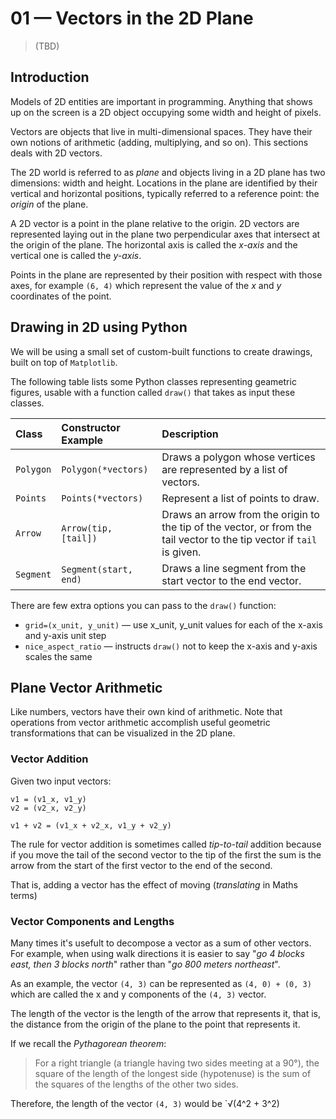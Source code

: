 # 01 &mdash; Vectors in the 2D Plane
> (TBD)

## Introduction
Models of 2D entities are important in programming. Anything that shows up on the screen is a 2D object occupying some width and height of pixels.

Vectors are objects that live in multi-dimensional spaces. They have their own notions of arithmetic (adding, multiplying, and so on). This sections deals with 2D vectors.

The 2D world is referred to as *plane* and objects living in a 2D plane has two dimensions: width and height. Locations in the plane are identified by their vertical and horizontal positions, typically referred to a reference point: the *origin* of the plane.

A 2D vector is a point in the plane relative to the origin. 2D vectors are represented laying out in the plane two perpendicular axes that intersect at the origin of the plane. The horizontal axis is called the *x-axis* and the vertical one is called the *y-axis*.

Points in the plane are represented by their position with respect with those axes, for example `(6, 4)` which represent the value of the *x* and *y* coordinates of the point.

## Drawing in 2D using Python
We will be using a small set of custom-built functions to create drawings, built on top of `Matplotlib`.

The following table lists some Python classes representing geametric figures, usable with a function called `draw()` that takes as input these classes.

| Class | Constructor Example | Description |
| :---- | :------------------ | :---------- |
| `Polygon` | `Polygon(*vectors)` | Draws a polygon whose vertices are represented by a list of vectors. |
| `Points` | `Points(*vectors)` | Represent a list of points to draw. |
| `Arrow` | `Arrow(tip, [tail])` | Draws an arrow from the origin to the tip of the vector, or from the tail vector to the tip vector if `tail` is given. |
| `Segment` | `Segment(start, end)` | Draws a line segment from the start vector to the end vector. |

There are few extra options you can pass to the `draw()` function:

+ `grid=(x_unit, y_unit)` &mdash; use x_unit, y_unit values for each of the x-axis and y-axis unit step
+ `nice_aspect_ratio` &mdash; instructs `draw()` not to keep the x-axis and y-axis scales the same

## Plane Vector Arithmetic
Like numbers, vectors have their own kind of arithmetic. Note that operations from vector arithmetic accomplish useful geometric transformations that can be visualized in the 2D plane.

### Vector Addition
Given two input vectors:

```
v1 = (v1_x, v1_y)
v2 = (v2_x, v2_y)

v1 + v2 = (v1_x + v2_x, v1_y + v2_y)
```

The rule for vector addition is sometimes called *tip-to-tail* addition because if you move the tail of the second vector to the tip of the first the sum is the arrow from the start of the first vector to the end of the second.

That is, adding a vector has the effect of moving (*translating* in Maths terms)

### Vector Components and Lengths
Many times it's usefult to decompose a vector as a sum of other vectors. For example, when using walk directions it is easier to say "*go 4 blocks east, then 3 blocks north*" rather than "*go 800 meters northeast*".

As an example, the vector `(4, 3)` can be represented as `(4, 0) + (0, 3)` which are called the x and y components of the `(4, 3)` vector.

The length of the vector is the length of the arrow that represents it, that is, the distance from the origin of the plane to the point that represents it.

If we recall the *Pythagorean theorem*:
> For a right triangle (a triangle having two sides meeting at a 90°), the square of the length of the longest side (hypotenuse) is the sum of the squares of the lengths of the other two sides.

Therefore, the length of the vector `(4, 3)` would be `√(4^2 + 3^2)
